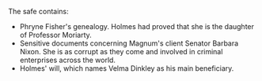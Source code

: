 The safe contains:

- Phryne Fisher's genealogy. Holmes had proved that she is the daughter of Professor Moriarty.
- Sensitive documents concerning Magnum's client Senator Barbara Nixon. She is as corrupt as they come and involved in criminal enterprises across the world.
- Holmes' will, which names Velma Dinkley as his main beneficiary.